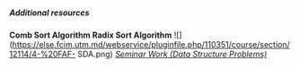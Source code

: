 ##### **Additional resources**
**Comb Sort Algorithm**
**Radix Sort Algorithm**
![](https://else.fcim.utm.md/webservice/pluginfile.php/110351/course/section/12114/4-%20FAF-
SDA.png)
_[Seminar Work (Data Structure
Problems)](https://else.fcim.utm.md/mod/assign/view.php?id=41995 "Seminar work
\(Data structure problems\)")_
